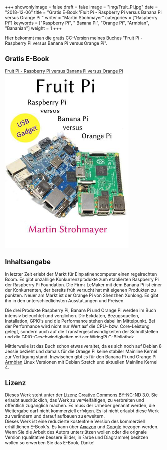 +++
showonlyimage = false
draft = false
image = "img/Fruit_Pi.jpg"
date = "2018-12-06"
title = "Gratis E-Book 'Fruit Pi - Raspberry Pi versus Banana Pi versus Orange Pi'"
writer = "Martin Strohmayer"
categories = ["Raspberry Pi"]
keywords = ["Raspberry Pi", " Banana Pi", "Orange Pi", "Armbian", "Bananian"]
weight = 1
+++

Hier bekommt man die gratis CC-Version meines Buches "Fruit Pi - Raspberry Pi versus Banana Pi versus Orange Pi". 
<!--more-->


## Gratis E-Book

[Fruit Pi - Raspberry Pi versus Banana Pi versus Orange Pi](http://strohmayers.com/Buch/Fruit%20Pi%20(CC).pdf)
[![Fruit Pi - Raspberry Pi versus Banana Pi versus Orange Pi](../../img/Fruit_Pi_EBook.jpg)](http://strohmayers.com/Buch/Fruit%20Pi%20(CC).pdf)
 

## Inhaltsangabe

In letzter Zeit erlebt der Markt für Einplatinencomputer einen regelrechten Boom. Es gibt unzählige Konkurrenzprodukte zum etablierten Raspberry Pi der Raspberry Pi Foundation. Die Firma LeMaker mit dem Banana Pi ist einer der Konkurrenten, der bereits früh versucht hat mit eigenen Produkten zu punkten. Neuer am Markt ist der Orange Pi von Shenzhen Xunlong. Es gibt ihn in den unterschiedlichsten Ausstattungen und Preisen.

Die drei Produkte Raspberry Pi, Banana Pi und Orange Pi werden im Buch intensiv beleuchtet und verglichen. Die Eckdaten, Bezugsquellen, Installation, GPIO‘s und die Performance stehen dabei im Mittelpunkt. Bei der Performance wird nicht nur Wert auf die CPU- bzw. Core-Leistung gelegt, sondern auch auf die Transfergeschwindigkeiten der Schnittstellen und die GPIO-Geschwindigkeiten mit der WiringPi C-Bibliothek.

Mittlerweile ist das Buch schon etwas veraltet, da es sich noch auf Debian 8 Jessie bezieht und damals für die Orange Pi keine stabiler Mainline Kernel zur Verfügung stand. Inzwischen gibt es für den Banana Pi und Orange Pi [Armbian](https://www.armbian.com/download/) Linux Versionen mit Debian Stretch und aktuellen Mainline Kernel 4. 

## Lizenz

Dieses Werk steht unter der Lizenz [Creative Commons BY-NC-ND 3.0](https://creativecommons.org/licenses/by-nc-nd/3.0/at/). Sie erlaubt ausdrücklich, das Werk zu vervielfältigen, zu verbreiten und öffentlich zugänglich machen. Es muss der Urheber genannt werden, die Weitergabe darf nicht kommerziell erfolgen.
Es ist nicht erlaubt diese Werk zu verändern und darauf aufbauen zu erweitern.  
Dieses Werk ist eine reduzierte kostenfreie Version des kommerziell erhältlichen E-Book's. Es kann über
[Amazon](https://www.amazon.de/dp/B01LY28XVD/) und [Google](https://play.google.com/store/books/details?id=kVEyDQAAQBAJ) bezogen werden.
Wenn Sie die Arbeit des Autors unterstützen wollen oder die orignale Version (qualitative bessere
Bilder, in Farbe und Diagramme) besitzen wollen so erwerben Sie das E-Book, Danke!

